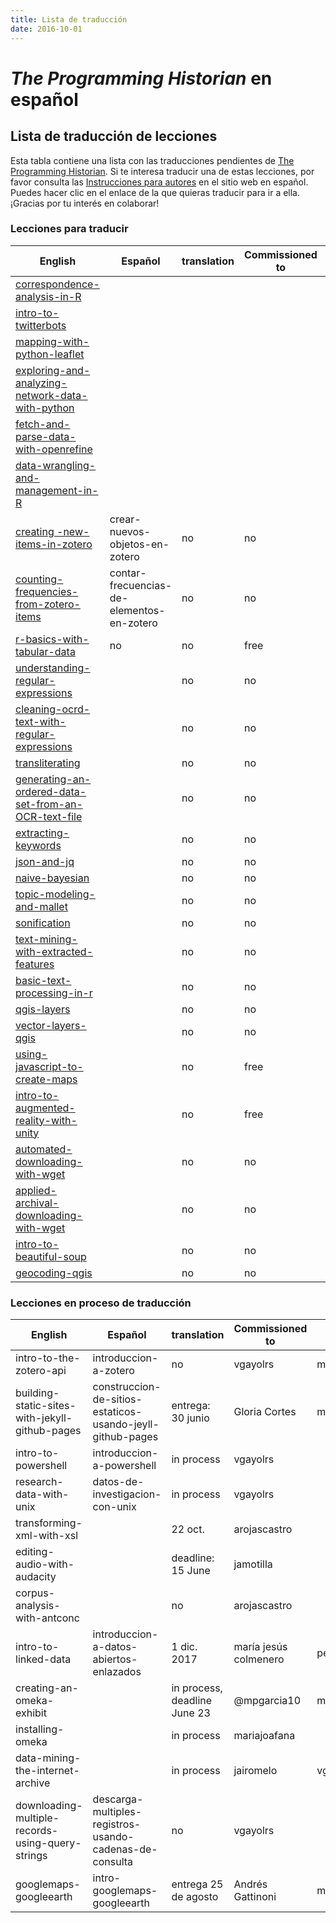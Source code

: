 ```yaml
---
title: Lista de traducción
date: 2016-10-01
---
```


# *The Programming Historian* en español

## Lista de traducción de lecciones

Esta tabla contiene una lista con las traducciones pendientes de [The Programming Historian](http://programminghistorian.org/lessons/). Si te interesa traducir una de estas lecciones, por favor consulta las [Instrucciones para autores](http://programminghistorian.org/es/flujo-de-trabajo-nuevas-lecciones) en el sitio web en español. Puedes hacer clic en el enlace de la que quieras traducir para ir a ella. ¡Gracias por tu interés en colaborar!

### Lecciones para traducir

| English | Español | translation | Commissioned to | editor | reviewed by |
|  ------------- |  ------------- |  ------------- |  ------------- | ------------- | ------------- |
| [correspondence-analysis-in-R](https://programminghistorian.org/lessons/correspondence-analysis-in-R) | |  |  | | |
| [intro-to-twitterbots](https://programminghistorian.org/lessons/intro-to-twitterbots) | |  |  | | |
| [mapping-with-python-leaflet](https://programminghistorian.org/lessons/mapping-with-python-leaflet) | |  |  | | |
| [exploring-and-analyzing-network-data-with-python](https://programminghistorian.org/lessons/exploring-and-analyzing-network-data-with-python) | |  |  | | |
| [fetch-and-parse-data-with-openrefine](https://programminghistorian.org/lessons/mapping-with-python-leaflet) | |  |  | | |
| [data-wrangling-and-management-in-R](https://programminghistorian.org/lessons/data_wrangling_and_management_in_R) | |  |  | | |
| [creating -new-items-in-zotero](http://programminghistorian.org/lessons/creating-new-items-in-zotero) | crear-nuevos-objetos-en-zotero | no | no |mariajoafana | |
| [counting-frequencies-from-zotero-items](http://programminghistorian.org/lessons/counting-frequencies-from-zotero-items) | contar-frecuencias- de-elementos-en-zotero | no | no |mariajoafana| |
| [r-basics-with-tabular-data](http://programminghistorian.org/lessons/r-basics-with-tabular-data) | no | no | free |pending | pending|
| [understanding-regular-expressions](http://programminghistorian.org/lessons/understanding-regular-expressions) ||no |no | | |
| [cleaning-ocrd-text-with-regular-expressions](http://programminghistorian.org/lessons/cleaning-data-with-openrefine) ||no | no| | |
| [transliterating](http://programminghistorian.org/lessons/transliterating) || no | no | | |
| [generating-an-ordered-data-set-from-an-OCR-text-file](http://programminghistorian.org/lessons/generating-an-ordered-data-set-from-an-OCR-text-file) || no | no | | |
| [extracting-keywords](http://programminghistorian.org/lessons/extracting-keywords) || no | no | | |
| [json-and-jq](http://programminghistorian.org/lessons/json-and-jq) || no | no | | |
| [naive-bayesian](http://programminghistorian.org/lessons/naive-bayesian) | | no | no | | |
| [topic-modeling-and-mallet](http://programminghistorian.org/lessons/topic-modeling-and-mallet) | | no | no | | |
| [sonification](http://programminghistorian.org/lessons/sonification) | | no | no | | |
| [text-mining-with-extracted-features](http://programminghistorian.org/lessons/text-mining-with-extracted-features) | | no | no | | |
| [basic-text-processing-in-r](http://programminghistorian.org/lessons/basic-text-processing-in-r) || no | no | | |
| [qgis-layers](http://programminghistorian.org/lessons/qgis-layers) |  | no | no |mariajoafana| |
| [vector-layers-qgis](http://programminghistorian.org/lessons/vector-layers-qgis) |  | no | no |mariajoafana| |
| [using-javascript-to-create-maps](http://programminghistorian.org/lessons/using-javascript-to-create-maps) |  | no | free | pending| pending|
| [intro-to-augmented-reality-with-unity](http://programminghistorian.org/lessons/intro-to-augmented-reality-with-unity) | | no | free | pending| pending|
| [automated-downloading-with-wget](http://programminghistorian.org/lessons/automated-downloading-with-wget) | | no | no | | |
| [applied-archival-downloading-with-wget](http://programminghistorian.org/lessons/applied-archival-downloading-with-wget) | | no | no | | |
| [intro-to-beautiful-soup](http://programminghistorian.org/lessons/intro-to-beautiful-soup) | | no | no | | |
| [geocoding-qgis](http://programminghistorian.org/lessons/georeferencing-qgis) | | no | no |mariajoafana| |


### Lecciones en proceso de traducción

| English | Español | translation | Commissioned to | editor | reviewed by |
|  ------------- |  ------------- |  ------------- |  ------------- | ------------- | ------------- |
| intro-to-the-zotero-api | introduccion-a-zotero | no | vgayolrs |mariajoafana | |
| building-static-sites-with-jekyll-github-pages| construccion-de-sitios-estaticos-usando-jeyll-github-pages | entrega: 30 junio  |Gloria Cortes |mariajofana | |
| intro-to-powershell | introduccion-a-powershell | in process | vgayolrs | | |
| research-data-with-unix | datos-de-investigacion-con-unix | in process | vgayolrs | | |
| transforming-xml-with-xsl || 22 oct. | arojascastro | | |
| editing-audio-with-audacity || deadline: 15 June  | jamotilla | | |
| corpus-analysis-with-antconc | | no | arojascastro | | |
| intro-to-linked-data | introduccion-a-datos-abiertos-enlazados| 1 dic. 2017 | maría jesús colmenero |pending | pending|
| creating-an-omeka-exhibit |  | in process, deadline June 23 | @mpgarcia10 | mariajoafana | |
| installing-omeka |  | in process | mariajoafana | | |
| data-mining-the-internet-archive | | in process | jairomelo | vgayolrs | |
| downloading-multiple-records-using-query-strings | descarga-multiples-registros-usando-cadenas-de-consulta | no | vgayolrs | | |
| googlemaps-googleearth | intro-googlemaps-googleearth | entrega 25 de agosto | Andrés Gattinoni|mariajoafana| |



